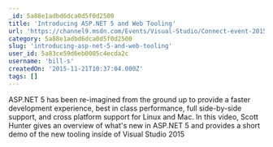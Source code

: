 ```yaml
---
_id: 5a88e1adbd6dca0d5f0d2500
title: 'Introducing ASP.NET 5 and Web Tooling'
url: 'https://channel9.msdn.com/Events/Visual-Studio/Connect-event-2015/100'
category: 5a88e1adbd6dca0d5f0d2500
slug: 'introducing-asp-net-5-and-web-tooling'
user_id: 5a83ce59d6eb0005c4ecda2c
username: 'bill-s'
createdOn: '2015-11-21T10:37:04.000Z'
tags: []
---
```


ASP.NET 5 has been re-imagined from the ground up to provide a faster development experience, best in class performance, full side-by-side support, and cross platform support for Linux and Mac. In this video, Scott Hunter gives an overview of what's new in ASP.NET 5 and provides a short demo of the new tooling inside of Visual Studio 2015
